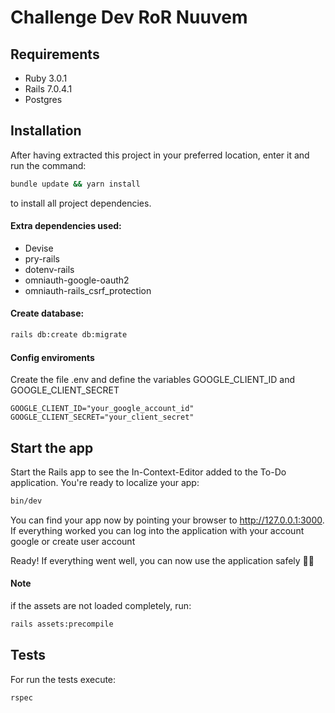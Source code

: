 # Challenge Dev RoR Nuuvem

## Requirements

- Ruby 3.0.1 
- Rails 7.0.4.1
- Postgres 

## Installation

After having extracted this project in your preferred location, enter it and run the command:
```bash
bundle update && yarn install
```
to install all project dependencies. 

#### Extra dependencies used:
- Devise 
- pry-rails
- dotenv-rails
- omniauth-google-oauth2
- omniauth-rails_csrf_protection

#### Create database:

```bash
rails db:create db:migrate 
```

#### Config enviroments

Create the file .env and define the variables GOOGLE_CLIENT_ID and GOOGLE_CLIENT_SECRET

```.env
GOOGLE_CLIENT_ID="your_google_account_id"
GOOGLE_CLIENT_SECRET="your_client_secret"
```

## Start the app

Start the Rails app to see the In-Context-Editor added to the To-Do application. You're ready to localize your app:

```bash
bin/dev
```

You can find your app now by pointing your browser to http://127.0.0.1:3000. If everything worked you can log into the application with your account google or create user account


Ready! If everything went well, you can now use the application safely 🎉🎉



#### Note

if the assets are not loaded completely, run:

```bash
rails assets:precompile
```



## Tests

For run the tests execute:

```bash
rspec 
```
